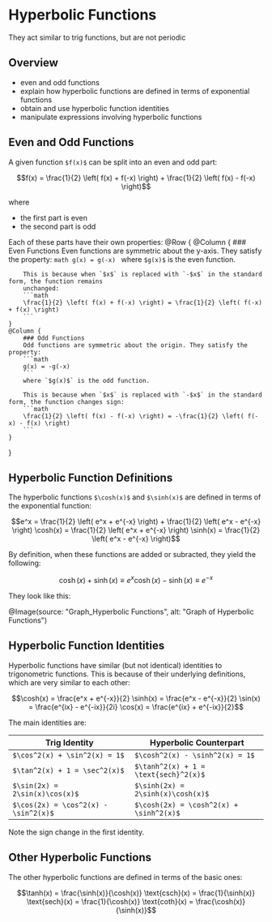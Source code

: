 # Hyperbolic Functions

They act similar to trig functions, but are not periodic

## Overview

- even and odd functions
- explain how hyperbolic functions are defined in terms of exponential functions
- obtain and use hyperbolic function identities
- manipulate expressions involving hyperbolic functions

## Even and Odd Functions

A given function `$f(x)$` can be split into an even and odd part:
```math
f(x) = \frac{1}{2} \left( f(x) + f(-x) \right) + \frac{1}{2} \left( f(x) - f(-x) \right)
```
where
- the first part is even
- the second part is odd

Each of these parts have their own properties:
@Row {
    @Column {
        ### Even Functions
        Even functions are symmetric about the y-axis. They satisfy the property:
        ```math
        g(x) = g(-x)
        ```
        where `$g(x)$` is the even function.

        This is because when `$x$` is replaced with `-$x$` in the standard form, the function remains 
        unchanged:
        ```math
        \frac{1}{2} \left( f(x) + f(-x) \right) = \frac{1}{2} \left( f(-x) + f(x) \right)
        ```
    }
    @Column {
        ### Odd Functions
        Odd functions are symmetric about the origin. They satisfy the property:
        ```math
        g(x) = -g(-x)
        ```
        where `$g(x)$` is the odd function.

        This is because when `$x$` is replaced with `-$x$` in the standard form, the function changes sign:
        ```math
        \frac{1}{2} \left( f(x) - f(-x) \right) = -\frac{1}{2} \left( f(-x) - f(x) \right)
        ```
    }
}

## Hyperbolic Function Definitions

The hyperbolic functions `$\cosh(x)$` and `$\sinh(x)$` are defined in terms of the exponential function:
```math
e^x = \frac{1}{2} \left( e^x + e^{-x} \right) + \frac{1}{2} \left( e^x - e^{-x} \right)

\cosh(x) = \frac{1}{2} \left( e^x + e^{-x} \right)

\sinh(x) = \frac{1}{2} \left( e^x - e^{-x} \right)
```

By definition, when these functions are added or subracted, they yield the following:
```math
\cosh(x) + \sinh(x) \equiv e^x
\cosh(x) - \sinh(x) \equiv e^{-x}
```

They look like this:

@Image(source: "Graph_Hyperbolic Functions", alt: "Graph of Hyperbolic Functions")

## Hyperbolic Function Identities

Hyperbolic functions have similar (but not identical) identities to trigonometric functions. This is
because of their underlying definitions, which are very similar to each other:
```math
\cosh(x) = \frac{e^x + e^{-x}}{2}
\sinh(x) = \frac{e^x - e^{-x}}{2}

\sin(x) = \frac{e^{ix} - e^{-ix}}{2i}
\cos(x) = \frac{e^{ix} + e^{-ix}}{2}
```

The main identities are:

| Trig Identity                        | Hyperbolic Counterpart                  |
| ------------------------------------ | --------------------------------------- |
| `$\cos^2(x) + \sin^2(x) = 1$ `       | `$\cosh^2(x) - \sinh^2(x) = 1$ `        |
| `$\tan^2(x) + 1 = \sec^2(x)$`        | `$\tanh^2(x) + 1 = \text{sech}^2(x)$`   |
| `$\sin(2x) = 2\sin(x)\cos(x)$`       | `$\sinh(2x) = 2\sinh(x)\cosh(x)$`       |
| `$\cos(2x) = \cos^2(x) - \sin^2(x)$` | `$\cosh(2x) = \cosh^2(x) + \sinh^2(x)$` |

Note the sign change in the first identity.

## Other Hyperbolic Functions

The other hyperbolic functions are defined in terms of the basic ones:
```math
\tanh(x) = \frac{\sinh(x)}{\cosh(x)}
\text{csch}(x) = \frac{1}{\sinh(x)}
\text{sech}(x) = \frac{1}{\cosh(x)}
\text{coth}(x) = \frac{\cosh(x)}{\sinh(x)}
```